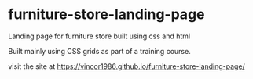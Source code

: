 # furniture-store-landing-page
Landing page for furniture store built using css and html

Built mainly using CSS grids as part of a training course.

visit the site at https://vincor1986.github.io/furniture-store-landing-page/
